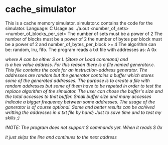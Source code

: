 # cache_simulator
This is a cache memory simulator. simulator.c contains the code for the simulator.
Language: C
Usage as: ./a.out <number_of_sets> <number_of_blocks_per_set> <bytes per block> <replace algorithm>
The number of sets must be a power of 2
The number of blocks must be a power of 2
the number of bytes per block must be a power of 2 and number_of_bytes_per_block >= 4
The algorithm can be: random, lru, fifo.
The program reads a txt file with addresses as: A 0x<address> where A can be either S or L (Store or Load command) and <address> is a hex value address.
For this reason there is a file named generator.c. This file contains the code for an instruction-address generator. The addresses are random but the generator contains a buffer which stores some of the generated addresses. The purpose is to create a file with random addresses but some of them have to be repeted in order to test the replace algorithm of the simulator.
The user can chose the buffer's size and the total accesses to that buffer. Small buffer size and many accesses indicate a bigger frequency between some addresses. The usage of the ganerator is of course optional. Same and better results can be achived writting the addresses in a txt file by hand; Just to save time and to test my skills ;)

!NOTE: The program does not support S commands yet. When it reads S 0x<address> it just skips the line and continues to the next address
